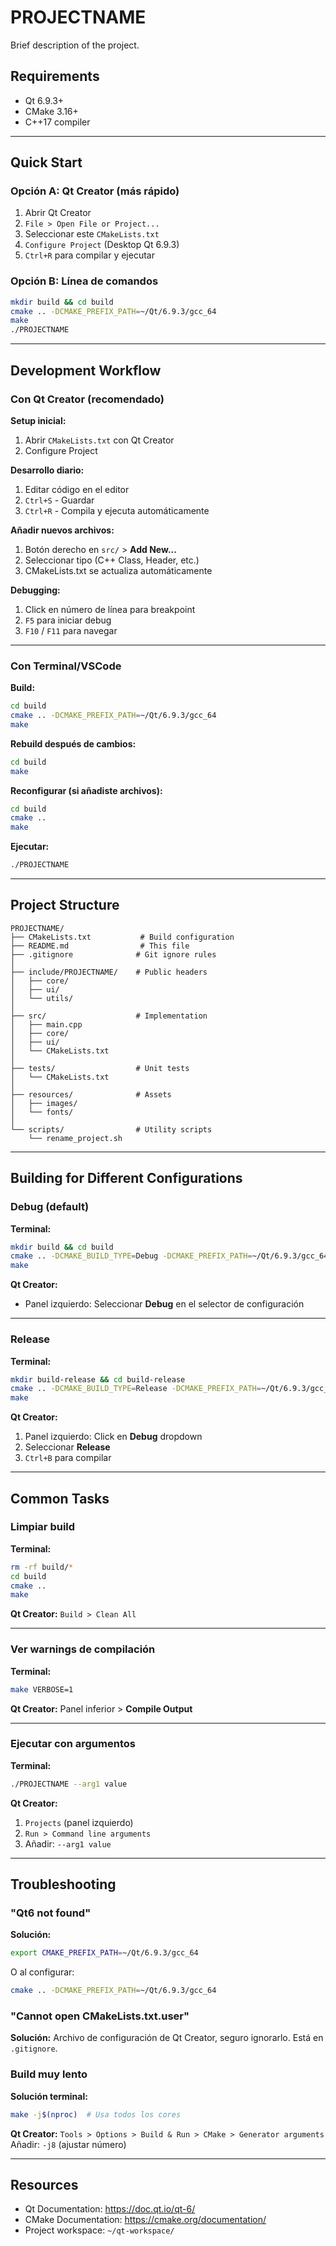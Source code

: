 # PROJECTNAME

Brief description of the project.

## Requirements

- Qt 6.9.3+
- CMake 3.16+
- C++17 compiler

---

## Quick Start

### Opción A: Qt Creator (más rápido)

1. Abrir Qt Creator
2. `File > Open File or Project...`
3. Seleccionar este `CMakeLists.txt`
4. `Configure Project` (Desktop Qt 6.9.3)
5. `Ctrl+R` para compilar y ejecutar

### Opción B: Línea de comandos
```bash
mkdir build && cd build
cmake .. -DCMAKE_PREFIX_PATH=~/Qt/6.9.3/gcc_64
make
./PROJECTNAME
```

---

## Development Workflow

### Con Qt Creator (recomendado)

**Setup inicial:**
1. Abrir `CMakeLists.txt` con Qt Creator
2. Configure Project

**Desarrollo diario:**
1. Editar código en el editor
2. `Ctrl+S` - Guardar
3. `Ctrl+R` - Compila y ejecuta automáticamente

**Añadir nuevos archivos:**
1. Botón derecho en `src/` > **Add New...**
2. Seleccionar tipo (C++ Class, Header, etc.)
3. CMakeLists.txt se actualiza automáticamente

**Debugging:**
1. Click en número de línea para breakpoint
2. `F5` para iniciar debug
3. `F10` / `F11` para navegar

---

### Con Terminal/VSCode

**Build:**
```bash
cd build
cmake .. -DCMAKE_PREFIX_PATH=~/Qt/6.9.3/gcc_64
make
```

**Rebuild después de cambios:**
```bash
cd build
make
```

**Reconfigurar (si añadiste archivos):**
```bash
cd build
cmake ..
make
```

**Ejecutar:**
```bash
./PROJECTNAME
```

---

## Project Structure
```
PROJECTNAME/
├── CMakeLists.txt           # Build configuration
├── README.md                # This file
├── .gitignore              # Git ignore rules
│
├── include/PROJECTNAME/    # Public headers
│   ├── core/
│   ├── ui/
│   └── utils/
│
├── src/                    # Implementation
│   ├── main.cpp
│   ├── core/
│   ├── ui/
│   └── CMakeLists.txt
│
├── tests/                  # Unit tests
│   └── CMakeLists.txt
│
├── resources/              # Assets
│   ├── images/
│   └── fonts/
│
└── scripts/                # Utility scripts
    └── rename_project.sh
```

---

## Building for Different Configurations

### Debug (default)

**Terminal:**
```bash
mkdir build && cd build
cmake .. -DCMAKE_BUILD_TYPE=Debug -DCMAKE_PREFIX_PATH=~/Qt/6.9.3/gcc_64
make
```

**Qt Creator:**
- Panel izquierdo: Seleccionar **Debug** en el selector de configuración

---

### Release

**Terminal:**
```bash
mkdir build-release && cd build-release
cmake .. -DCMAKE_BUILD_TYPE=Release -DCMAKE_PREFIX_PATH=~/Qt/6.9.3/gcc_64
make
```

**Qt Creator:**
1. Panel izquierdo: Click en **Debug** dropdown
2. Seleccionar **Release**
3. `Ctrl+B` para compilar

---

## Common Tasks

### Limpiar build

**Terminal:**
```bash
rm -rf build/*
cd build
cmake ..
make
```

**Qt Creator:**
`Build > Clean All`

---

### Ver warnings de compilación

**Terminal:**
```bash
make VERBOSE=1
```

**Qt Creator:**
Panel inferior > **Compile Output**

---

### Ejecutar con argumentos

**Terminal:**
```bash
./PROJECTNAME --arg1 value
```

**Qt Creator:**
1. `Projects` (panel izquierdo)
2. `Run > Command line arguments`
3. Añadir: `--arg1 value`

---

## Troubleshooting

### "Qt6 not found"

**Solución:**
```bash
export CMAKE_PREFIX_PATH=~/Qt/6.9.3/gcc_64
```

O al configurar:
```bash
cmake .. -DCMAKE_PREFIX_PATH=~/Qt/6.9.3/gcc_64
```

### "Cannot open CMakeLists.txt.user"

**Solución:**
Archivo de configuración de Qt Creator, seguro ignorarlo.
Está en `.gitignore`.

### Build muy lento

**Solución terminal:**
```bash
make -j$(nproc)  # Usa todos los cores
```

**Qt Creator:**
`Tools > Options > Build & Run > CMake > Generator arguments`
Añadir: `-j8` (ajustar número)

---

## Resources

- Qt Documentation: https://doc.qt.io/qt-6/
- CMake Documentation: https://cmake.org/documentation/
- Project workspace: `~/qt-workspace/`